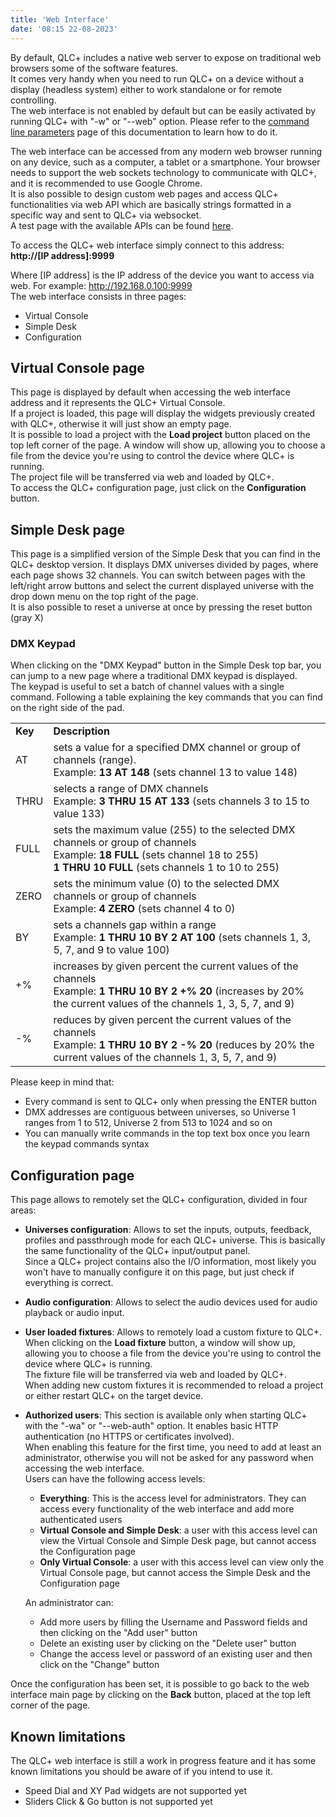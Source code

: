 ```yaml
---
title: 'Web Interface'
date: '08:15 22-08-2023'
---
```


By default, QLC+ includes a native web server to expose on traditional web browsers some of the software features.  
It comes very handy when you need to run QLC+ on a device without a display (headless system) either to work standalone or for remote controlling.  
The web interface is not enabled by default but can be easily activated by running QLC+ with "-w" or "--web" option. Please refer to the [command line parameters](../command-line-parameters) page of this documentation to learn how to do it.

The web interface can be accessed from any modern web browser running on any device, such as a computer, a tablet or a smartphone. Your browser needs to support the web sockets technology to communicate with QLC+, and it is recommended to use Google Chrome.  
It is also possible to design custom web pages and access QLC+ functionalities via web API which are basically strings formatted in a specific way and sent to QLC+ via websocket.  
A test page with the available APIs can be found [here](https://www.qlcplus.org/Test_Web_API.html).

To access the QLC+ web interface simply connect to this address:  
**http://\[IP address\]:9999**  
  
Where \[IP address\] is the IP address of the device you want to access via web. For example: http://192.168.0.100:9999  
The web interface consists in three pages:

* Virtual Console
* Simple Desk
* Configuration

Virtual Console page
--------------------

This page is displayed by default when accessing the web interface address and it represents the QLC+ Virtual Console.  
If a project is loaded, this page will display the widgets previously created with QLC+, otherwise it will just show an empty page.  
It is possible to load a project with the **Load project** button placed on the top left corner of the page. A window will show up, allowing you to choose a file from the device you're using to control the device where QLC+ is running.  
The project file will be transferred via web and loaded by QLC+.  
To access the QLC+ configuration page, just click on the **Configuration** button.

Simple Desk page
----------------

This page is a simplified version of the Simple Desk that you can find in the QLC+ desktop version. It displays DMX universes divided by pages, where each page shows 32 channels. You can switch between pages with the left/right arrow buttons and select the current displayed universe with the drop down menu on the top right of the page.  
It is also possible to reset a universe at once by pressing the reset button (gray X)  

### DMX Keypad

When clicking on the "DMX Keypad" button in the Simple Desk top bar, you can jump to a new page where a traditional DMX keypad is displayed.  
The keypad is useful to set a batch of channel values with a single command. Following a table explaining the key commands that you can find on the right side of the pad.  
  

|     |     |
| --- | --- |
| **Key** | **Description** |
| AT  | sets a value for a specified DMX channel or group of channels (range).  <br>Example: **13 AT 148** (sets channel 13 to value 148) |
| THRU | selects a range of DMX channels  <br>Example: **3 THRU 15 AT 133** (sets channels 3 to 15 to value 133) |
| FULL | sets the maximum value (255) to the selected DMX channels or group of channels  <br>Example: **18 FULL** (sets channel 18 to 255)  <br>**1 THRU 10 FULL** (sets channels 1 to 10 to 255) |
| ZERO | sets the minimum value (0) to the selected DMX channels or group of channels  <br>Example: **4 ZERO** (sets channel 4 to 0) |
| BY  | sets a channels gap within a range  <br>Example: **1 THRU 10 BY 2 AT 100** (sets channels 1, 3, 5, 7, and 9 to value 100) |
| +%  | increases by given percent the current values of the channels  <br>Example: **1 THRU 10 BY 2 +% 20** (increases by 20% the current values of the channels 1, 3, 5, 7, and 9) |
| -%  | reduces by given percent the current values of the channels  <br>Example: **1 THRU 10 BY 2 -% 20** (reduces by 20% the current values of the channels 1, 3, 5, 7, and 9) |

  
Please keep in mind that:

* Every command is sent to QLC+ only when pressing the ENTER button
* DMX addresses are contiguous between universes, so Universe 1 ranges from 1 to 512, Universe 2 from 513 to 1024 and so on
* You can manually write commands in the top text box once you learn the keypad commands syntax

Configuration page
------------------

This page allows to remotely set the QLC+ configuration, divided in four areas:

* **Universes configuration**: Allows to set the inputs, outputs, feedback, profiles and passthrough mode for each QLC+ universe. This is basically the same functionality of the QLC+ input/output panel.  
    Since a QLC+ project contains also the I/O information, most likely you won't have to manually configure it on this page, but just check if everything is correct.  
    
* **Audio configuration**: Allows to select the audio devices used for audio playback or audio input.  
    
* **User loaded fixtures**: Allows to remotely load a custom fixture to QLC+.  
    When clicking on the **Load fixture** button, a window will show up, allowing you to choose a file from the device you're using to control the device where QLC+ is running.  
    The fixture file will be transferred via web and loaded by QLC+.  
    When adding new custom fixtures it is recommended to reload a project or either restart QLC+ on the target device.  
    
* **Authorized users**: This section is available only when starting QLC+ with the "-wa" or "--web-auth" option. It enables basic HTTP authentication (no HTTPS or certificates involved).  
    When enabling this feature for the first time, you need to add at least an administrator, otherwise you will not be asked for any password when accessing the web interface.  
    Users can have the following access levels:
    
    * **Everything**: This is the access level for administrators. They can access every functionality of the web interface and add more authenticated users
    * **Virtual Console and Simple Desk**: a user with this access level can view the Virtual Console and Simple Desk page, but cannot access the Configuration page
    * **Only Virtual Console**: a user with this access level can view only the Virtual Console page, but cannot access the Simple Desk and the Configuration page
    
    An administrator can:
    * Add more users by filling the Username and Password fields and then clicking on the "Add user" button
    * Delete an existing user by clicking on the "Delete user" button
    * Change the access level or password of an existing user and then click on the "Change" button

Once the configuration has been set, it is possible to go back to the web interface main page by clicking on the **Back** button, placed at the top left corner of the page.

Known limitations
-----------------

The QLC+ web interface is still a work in progress feature and it has some known limitations you should be aware of if you intend to use it.

* Speed Dial and XY Pad widgets are not supported yet
* Sliders Click & Go button is not supported yet

